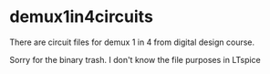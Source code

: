 # demux1in4circuits

There are circuit files for demux 1 in 4 from digital design course.

Sorry for the binary trash. I don't know the file purposes in LTspice
